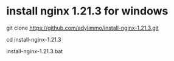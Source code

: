 # install nginx 1.21.3 for windows

git clone https://github.com/adylimmo/install-nginx-1.21.3.git

cd install-nginx-1.21.3

install-nginx-1.21.3.bat

